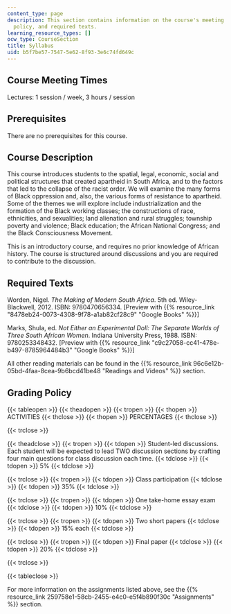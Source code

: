 ```yaml
---
content_type: page
description: This section contains information on the course's meeting times, grading
  policy, and required texts.
learning_resource_types: []
ocw_type: CourseSection
title: Syllabus
uid: b5f7be57-7547-5e62-8f93-3e6c74fd649c
---
```


Course Meeting Times 
---------------------

Lectures: 1 session / week, 3 hours / session

Prerequisites
-------------

There are no prerequisites for this course.

Course Description
------------------

This course introduces students to the spatial, legal, economic, social and political structures that created apartheid in South Africa, and to the factors that led to the collapse of the racist order. We will examine the many forms of Black oppression and, also, the various forms of resistance to apartheid. Some of the themes we will explore include industrialization and the formation of the Black working classes; the constructions of race, ethnicities, and sexualities; land alienation and rural struggles; township poverty and violence; Black education; the African National Congress; and the Black Consciousness Movement.

This is an introductory course, and requires no prior knowledge of African history. The course is structured around discussions and you are required to contribute to the discussion.

Required Texts
--------------

Worden, Nigel. _The Making of Modern South Africa_. 5th ed. Wiley-Blackwell, 2012. ISBN: 9780470656334. \[Preview with {{% resource_link "8478eb24-0073-4308-9f78-a1ab82cf28c9" "Google Books" %}}\]

Marks, Shula, ed. _Not Either an Experimental Doll: The Separate Worlds of Three South African Women_. Indiana University Press, 1988. ISBN: 9780253348432. \[Preview with {{% resource_link "c9c27058-cc41-478e-b497-8785964484b3" "Google Books" %}}\]

All other reading materials can be found in the {{% resource_link 96c6e12b-05bd-4faa-8cea-9b6bcd41be48 "Readings and Videos" %}} section.

Grading Policy
--------------

{{< tableopen >}}
{{< theadopen >}}
{{< tropen >}}
{{< thopen >}}
ACTIVITIES
{{< thclose >}}
{{< thopen >}}
PERCENTAGES
{{< thclose >}}

{{< trclose >}}

{{< theadclose >}}
{{< tropen >}}
{{< tdopen >}}
Student-led discussions. Each student will be expected to lead TWO discussion sections by crafting four main questions for class discussion each time.
{{< tdclose >}}
{{< tdopen >}}
5%
{{< tdclose >}}

{{< trclose >}}
{{< tropen >}}
{{< tdopen >}}
Class participation
{{< tdclose >}}
{{< tdopen >}}
35%
{{< tdclose >}}

{{< trclose >}}
{{< tropen >}}
{{< tdopen >}}
One take-home essay exam
{{< tdclose >}}
{{< tdopen >}}
10%
{{< tdclose >}}

{{< trclose >}}
{{< tropen >}}
{{< tdopen >}}
Two short papers
{{< tdclose >}}
{{< tdopen >}}
15% each
{{< tdclose >}}

{{< trclose >}}
{{< tropen >}}
{{< tdopen >}}
Final paper
{{< tdclose >}}
{{< tdopen >}}
20%
{{< tdclose >}}

{{< trclose >}}

{{< tableclose >}}

For more information on the assignments listed above, see the {{% resource_link 259758e1-58cb-2455-e4c0-e5f4b890f30c "Assignments" %}} section.